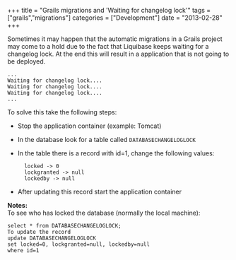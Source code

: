 +++
title 		= "Grails migrations and 'Waiting for changelog lock'"
tags 		= ["grails","migrations"]
categories	= ["Development"]
date		= "2013-02-28"
+++

Sometimes it may happen that the automatic migrations in a Grails project may come to a hold due to the fact that Liquibase keeps waiting for a changelog lock. At the end this will result in a application that is not going to be deployed.

	...
	Waiting for changelog lock....
	Waiting for changelog lock....
	Waiting for changelog lock....
	...

To solve this take the following steps:  

* Stop the application container (example: Tomcat)
* In the database look for a table called `DATABASECHANGELOGLOCK`
* In the table there is a record with id=1, change the following values:

		locked -> 0
		lockgranted -> null
		lockedby -> null

* After updating this record start the application container

**Notes:**   
To see who has locked the database (normally the local machine):

	select * from DATABASECHANGELOGLOCK;
	To update the record
	update DATABASECHANGELOGLOCK 
	set locked=0, lockgranted=null, lockedby=null 
	where id=1
